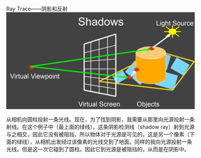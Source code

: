 Ray Trace——阴影和反射![](/Computer_Graphics/images/44.PNG)

从相机向圆柱投射一条光线。现在，为了找到阴影，我需要从那里向光源投射一条射线。在这个例子中（最上面的绿线），这条阴影检测线（shadow ray）射到光源与之相交，因此它没有被阻挡，所以物体对于光源是可见的。这是另一个像素（下面的绿线），从相机出发经过该像素的光线交到了地面。同样的我向光源投射一条光线。但是这一次它碰到了圆柱。因此它到光源是被阻挡的，从而是在阴影中。



